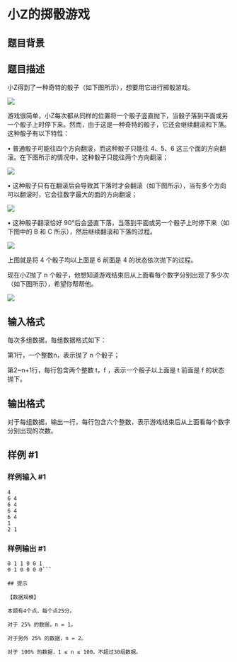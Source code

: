 # 小Z的掷骰游戏

## 题目背景



## 题目描述

小Z得到了一种奇特的骰子（如下图所示），想要用它进行掷骰游戏。

![](https://cdn.luogu.com.cn/upload/pic/1263.png)

游戏很简单，小Z每次都从同样的位置将一个骰子竖直抛下，当骰子落到平面或另一个骰子上时停下来。然而，由于这是一种奇特的骰子，它还会继续翻滚和下落。这种骰子有以下特性：

• 普通骰子可能往四个方向翻滚，而这种骰子只能往 4、5、6 这三个面的方向翻滚。在下图所示的情况中，这种骰子只能往两个方向翻滚；

![](https://cdn.luogu.com.cn/upload/pic/1264.png)

• 这种骰子只有在翻滚后会导致其下落时才会翻滚（如下图所示），当有多个方向可以翻滚时，它会往数字最大的面的方向翻滚；

![](https://cdn.luogu.com.cn/upload/pic/1265.png)

• 这种骰子翻滚恰好 90°后会竖直下落，当落到平面或另一个骰子上时停下来（如下图中的 B 和 C 所示），然后继续翻滚和下落的过程。

![](https://cdn.luogu.com.cn/upload/pic/1266.png)

上图就是将 4 个骰子均以上面是 6 前面是 4 的状态依次抛下的过程。

现在小Z抛了 n 个骰子，他想知道游戏结束后从上面看每个数字分别出现了多少次（如下图所示），希望你帮帮他。

![](https://cdn.luogu.com.cn/upload/pic/1267.png)


## 输入格式

每次多组数据，每组数据格式如下：

第1行，一个整数n，表示抛了 n 个骰子；

第2~n+1行，每行包含两个整数 t，f ，表示一个骰子以上面是 t 前面是 f 的状态抛下。


## 输出格式

对于每组数据，输出一行，每行包含六个整数，表示游戏结束后从上面看每个数字分别出现的次数。


## 样例 #1

### 样例输入 #1
```
4
6 4
6 4
6 4
6 4
1
2 1
```

### 样例输出 #1

```
0 1 1 0 0 1
0 1 0 0 0 0```

## 提示

【数据规模】

本题有4个点，每个点25分。

对于 25% 的数据，n = 1。

对于另外 25% 的数据，n = 2。

对于 100% 的数据，1 ≤ n ≤ 100，不超过30组数据。

